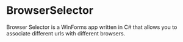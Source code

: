 # BrowserSelector
Browser Selector is a WinForms app written in C# that allows you to associate different urls with different browsers.
